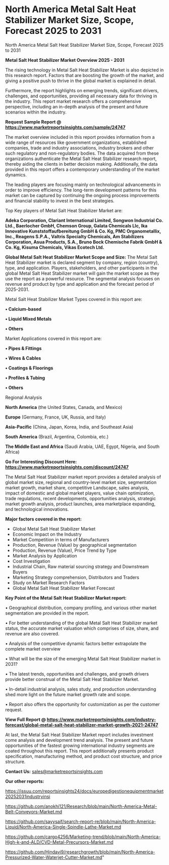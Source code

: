 # North America Metal Salt Heat Stabilizer Market Size, Scope, Forecast 2025 to 2031
 North America Metal Salt Heat Stabilizer Market Size, Scope, Forecast 2025 to 2031

<Strong> Metal Salt Heat Stabilizer Market Overview 2025 - 2031</strong>

The rising technology in Metal Salt Heat Stabilizer Market is also depicted in this research report. Factors that are boosting the growth of the market, and giving a positive push to thrive in the global market is explained in detail.

Furthermore, the report highlights on emerging trends, significant drivers, challenges, and opportunities, providing all necessary data for thriving in the industry. This report market research offers a comprehensive perspective, including an in-depth analysis of the present and future scenarios within the industry.

<strong>Request Sample Report @ <a href=https://www.marketreportsinsights.com/sample/24747>https://www.marketreportsinsights.com/sample/24747</a></strong>

The market overview included in this report provides information from a wide range of resources like government organizations, established companies, trade and industry associations, industry brokers and other such regulatory and non-regulatory bodies. The data acquired from these organizations authenticate the Metal Salt Heat Stabilizer research report, thereby aiding the clients in better decision making. Additionally, the data provided in this report offers a contemporary understanding of the market dynamics.

The leading players are focusing mainly on technological advancements in order to improve efficiency. The long-term development patterns for this market can be captured by continuing the ongoing process improvements and financial stability to invest in the best strategies.

Top Key players of Metal Salt Heat Stabilizer Market are:

<strong>Adeka Corporation, Clariant International Limited, Songwon Industrial Co. Ltd., Baerlocher GmbH, Chemson Group, Galata Chemicals Llc, Ika Innovative Kunststoffaufbereitung GmbH & Co. Kg, PMC Organometallix, Inc., Reagens S.P.A., Valtris Specialty Chemicals, Am Stabilizers Corporation, Asua Products, S.A., Bruno Bock Chemische Fabrik GmbH & Co. Kg, Kisuma Chemicals, Vikas Ecotech Ltd.</strong>

<strong><b>Global Metal Salt Heat Stabilizer Market Scope and Size:</b></strong>
The Metal Salt Heat Stabilizer market is declared segment by company, region (country), type, and application. Players, stakeholders, and other participants in the global Metal Salt Heat Stabilizer market will gain the market scope as they use the report as a powerful resource. The segmental analysis focuses on revenue and product by type and application and the forecast period of 2025-2031.

Metal Salt Heat Stabilizer Market Types covered in this report are:

<strong>• Calcium-based

• Liquid Mixed Metals

• Others</strong>

Market Applications covered in this report are:

<strong>• Pipes & Fittings

• Wires & Cables

• Coatings & Floorings

• Profiles & Tubing

• Others</strong> 

Regional Analysis

<strong>North America</strong> (the United States, Canada, and Mexico)

<strong>Europe</strong> (Germany, France, UK, Russia, and Italy)

<strong>Asia-Pacific</strong> (China, Japan, Korea, India, and Southeast Asia)

<strong>South America</strong> (Brazil, Argentina, Colombia, etc.)

<strong>The Middle East and Africa</strong> (Saudi Arabia, UAE, Egypt, Nigeria, and South Africa)

<strong>Go For Interesting Discount Here: <a href=https://www.marketreportsinsights.com/discount/24747>https://www.marketreportsinsights.com/discount/24747</a></strong>

The Metal Salt Heat Stabilizer market report provides a detailed analysis of global market size, regional and country-level market size, segmentation market growth, market share, competitive Landscape, sales analysis, impact of domestic and global market players, value chain optimization, trade regulations, recent developments, opportunities analysis, strategic market growth analysis, product launches, area marketplace expanding, and technological innovations.

<strong><b>Major factors covered in the report:</b></strong>
<ul>
  <li>Global Metal Salt Heat Stabilizer Market </li>
  <li>Economic Impact on the Industry</li>
  <li>Market Competition in terms of Manufacturers</li>
  <li>Production, Revenue (Value) by geographical segmentation</li>
  <li>Production, Revenue (Value), Price Trend by Type</li>
  <li>Market Analysis by Application</li>
  <li>Cost Investigation</li>
  <li>Industrial Chain, Raw material sourcing strategy and Downstream Buyers</li>
  <li>Marketing Strategy comprehension, Distributors and Traders</li>
  <li>Study on Market Research Factors</li>
  <li>Global Metal Salt Heat Stabilizer Market Forecast</li>
</ul>

<strong><b>Key Point of the Metal Salt Heat Stabilizer Market report:</b></strong>

• Geographical distribution, company profiling, and various other market segmentation are provided in the report.

• For better understanding of the global Metal Salt Heat Stabilizer market status, the accurate market valuation which comprises of size, share, and revenue are also covered.

• Analysis of the competitive dynamic factors better extrapolate the complete market overview

• What will be the size of the emerging Metal Salt Heat Stabilizer market in 2031?

• The latest trends, opportunities and challenges, and growth drivers provide better construal of the Metal Salt Heat Stabilizer Market.

• In-detail industrial analysis, sales study, and production understanding shed more light on the future market growth rate and scope.

• Report also offers the opportunity for customization as per the customer request.

<strong><b>View Full Report @ <a href=https://www.marketreportsinsights.com/industry-forecast/global-metal-salt-heat-stabilizer-market-growth-2021-24747>https://www.marketreportsinsights.com/industry-forecast/global-metal-salt-heat-stabilizer-market-growth-2021-24747</a></b></strong>


At last, the Metal Salt Heat Stabilizer Market report includes investment come analysis and development trend analysis. The present and future opportunities of the fastest growing international industry segments are coated throughout this report. This report additionally presents product specification, manufacturing method, and product cost structure, and price structure.

<strong>Contact Us:</strong>
sales@marketreportsinsights.com

<strong>Our other reports:</strong>

<a href=https://issuu.com/reportsinsights24/docs/europedigestionequipmentmarket20252031industryinsi>https://issuu.com/reportsinsights24/docs/europedigestionequipmentmarket20252031industryinsi</a>

<a href=https://github.com/anokhi121/Research/blob/main/North-America-Metal-Belt-Conveyors-Market.md>https://github.com/anokhi121/Research/blob/main/North-America-Metal-Belt-Conveyors-Market.md</a>

<a href=https://github.com/sayysaif/search-report-re/blob/main/North-America-Liquid/North-America-Single-Spindle-Lathe-Market.md>https://github.com/sayysaif/search-report-re/blob/main/North-America-Liquid/North-America-Single-Spindle-Lathe-Market.md</a>

<a href=https://github.com/cargo4256/Marketing-trend/blob/main/North-America-High-k-and-ALD/CVD-Metal-Precursors-Market.md>https://github.com/cargo4256/Marketing-trend/blob/main/North-America-High-k-and-ALD/CVD-Metal-Precursors-Market.md</a>

<a href=https://github.com/Hindavi9/researchgrowth/blob/main/North-America-Pressurized-Water-Waterjet-Cutter-Market.md>https://github.com/Hindavi9/researchgrowth/blob/main/North-America-Pressurized-Water-Waterjet-Cutter-Market.md</a>"

